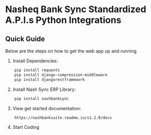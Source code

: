 # Nasheq Bank Sync Standardized A.P.I.s Python Integrations

## Quick Guide
Below are the steps on how to get the web app up and running

1.	Install Dependencies:
```bash
    pip install requests
    pip install django-compression-middleware
    pip install djangorestframework
```
2.	Install Nash Sync ERP Library:
```bash
    pip install nashbanksync
```
3.	View get started documentation:
```bash
    https://nashbanksuite.readme.io/v1.2.0/docs
```
4.	Start Coding